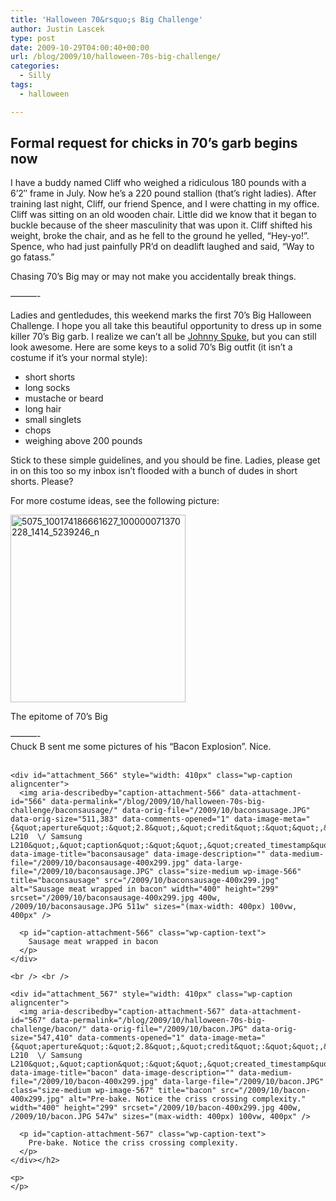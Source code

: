 ```yaml
---
title: 'Halloween 70&rsquo;s Big Challenge'
author: Justin Lascek
type: post
date: 2009-10-29T04:00:40+00:00
url: /blog/2009/10/halloween-70s-big-challenge/
categories:
  - Silly
tags:
  - halloween

---
```

## Formal request for chicks in 70&rsquo;s garb begins now

I have a buddy named Cliff who weighed a ridiculous 180 pounds with a 6’2&#8243; frame in July. Now he’s a 220 pound stallion (that’s right ladies). After training last night, Cliff, our friend Spence, and I were chatting in my office. Cliff was sitting on an old wooden chair. Little did we know that it began to buckle because of the sheer masculinity that was upon it. Cliff shifted his weight, broke the chair, and as he fell to the ground he yelled, &#8220;Hey-yo!&#8221;. Spence, who had just painfully PR’d on deadlift laughed and said, &#8220;Way to go fatass.&#8221;
  

  
Chasing 70’s Big may or may not make you accidentally break things.
  

  
&#8212;&#8212;&#8212;-
  

  
Ladies and gentledudes, this weekend marks the first 70’s Big Halloween Challenge. I hope you all take this beautiful opportunity to dress up in some killer 70’s Big garb. I realize we can’t all be [Johnny Spuke][1], but you can still look awesome. Here are some keys to a solid 70’s Big outfit (it isn’t a costume if it’s your normal style):

  * short shorts
  * long socks
  * mustache or beard
  * long hair
  * small singlets
  * chops
  * weighing above 200 pounds

Stick to these simple guidelines, and you should be fine. Ladies, please get in on this too so my inbox isn’t flooded with a bunch of dudes in short shorts. Please?
  
For more costume ideas, see the following picture:
  

  


<div id="attachment_33" style="width: 290px" class="wp-caption aligncenter">
  <img aria-describedby="caption-attachment-33" data-attachment-id="33" data-permalink="/about/5075_100174186661627_100000071370228_1414_5239246_n/" data-orig-file="/2009/08/5075_100174186661627_100000071370228_1414_5239246_n.jpg" data-orig-size="374,400" data-comments-opened="0" data-image-meta="{&quot;aperture&quot;:&quot;0&quot;,&quot;credit&quot;:&quot;&quot;,&quot;camera&quot;:&quot;&quot;,&quot;caption&quot;:&quot;&quot;,&quot;created_timestamp&quot;:&quot;0&quot;,&quot;copyright&quot;:&quot;&quot;,&quot;focal_length&quot;:&quot;0&quot;,&quot;iso&quot;:&quot;0&quot;,&quot;shutter_speed&quot;:&quot;0&quot;,&quot;title&quot;:&quot;&quot;}" data-image-title="5075_100174186661627_100000071370228_1414_5239246_n" data-image-description="" data-medium-file="/2009/08/5075_100174186661627_100000071370228_1414_5239246_n-280x300.jpg" data-large-file="/2009/08/5075_100174186661627_100000071370228_1414_5239246_n.jpg" class="size-medium wp-image-33" title="5075_100174186661627_100000071370228_1414_5239246_n" src="/2009/08/5075_100174186661627_100000071370228_1414_5239246_n-280x300.jpg" alt="5075_100174186661627_100000071370228_1414_5239246_n" width="280" height="300" srcset="/2009/08/5075_100174186661627_100000071370228_1414_5239246_n-280x300.jpg 280w, /2009/08/5075_100174186661627_100000071370228_1414_5239246_n.jpg 374w" sizes="(max-width: 280px) 100vw, 280px" />
  
  <p id="caption-attachment-33" class="wp-caption-text">
    The epitome of 70’s Big
  </p>
</div>

<p style="text-align: center">
  <p>
    &#8212;&#8212;&#8212;-<br /> Chuck B sent me some pictures of his &#8220;Bacon Explosion&#8221;. Nice.<br /> <br /> 
    
    <div id="attachment_566" style="width: 410px" class="wp-caption aligncenter">
      <img aria-describedby="caption-attachment-566" data-attachment-id="566" data-permalink="/blog/2009/10/halloween-70s-big-challenge/baconsausage/" data-orig-file="/2009/10/baconsausage.JPG" data-orig-size="511,383" data-comments-opened="1" data-image-meta="{&quot;aperture&quot;:&quot;2.8&quot;,&quot;credit&quot;:&quot;&quot;,&quot;camera&quot;:&quot;VLUU L210  \/ Samsung L210&quot;,&quot;caption&quot;:&quot;&quot;,&quot;created_timestamp&quot;:&quot;1200915497&quot;,&quot;copyright&quot;:&quot;&quot;,&quot;focal_length&quot;:&quot;6.3&quot;,&quot;iso&quot;:&quot;100&quot;,&quot;shutter_speed&quot;:&quot;0.0222222222222&quot;,&quot;title&quot;:&quot;&quot;}" data-image-title="baconsausage" data-image-description="" data-medium-file="/2009/10/baconsausage-400x299.jpg" data-large-file="/2009/10/baconsausage.JPG" class="size-medium wp-image-566" title="baconsausage" src="/2009/10/baconsausage-400x299.jpg" alt="Sausage meat wrapped in bacon" width="400" height="299" srcset="/2009/10/baconsausage-400x299.jpg 400w, /2009/10/baconsausage.JPG 511w" sizes="(max-width: 400px) 100vw, 400px" />
      
      <p id="caption-attachment-566" class="wp-caption-text">
        Sausage meat wrapped in bacon
      </p>
    </div>
    
    <br /> <br /> 
    
    <div id="attachment_567" style="width: 410px" class="wp-caption aligncenter">
      <img aria-describedby="caption-attachment-567" data-attachment-id="567" data-permalink="/blog/2009/10/halloween-70s-big-challenge/bacon/" data-orig-file="/2009/10/bacon.JPG" data-orig-size="547,410" data-comments-opened="1" data-image-meta="{&quot;aperture&quot;:&quot;2.8&quot;,&quot;credit&quot;:&quot;&quot;,&quot;camera&quot;:&quot;VLUU L210  \/ Samsung L210&quot;,&quot;caption&quot;:&quot;&quot;,&quot;created_timestamp&quot;:&quot;1200915608&quot;,&quot;copyright&quot;:&quot;&quot;,&quot;focal_length&quot;:&quot;6.3&quot;,&quot;iso&quot;:&quot;100&quot;,&quot;shutter_speed&quot;:&quot;0.0222222222222&quot;,&quot;title&quot;:&quot;&quot;}" data-image-title="bacon" data-image-description="" data-medium-file="/2009/10/bacon-400x299.jpg" data-large-file="/2009/10/bacon.JPG" class="size-medium wp-image-567" title="bacon" src="/2009/10/bacon-400x299.jpg" alt="Pre-bake. Notice the criss crossing complexity." width="400" height="299" srcset="/2009/10/bacon-400x299.jpg 400w, /2009/10/bacon.JPG 547w" sizes="(max-width: 400px) 100vw, 400px" />
      
      <p id="caption-attachment-567" class="wp-caption-text">
        Pre-bake. Notice the criss crossing complexity.
      </p>
    </div></h2> 
    
    <p>
    </p>

 [1]: /?p=484
